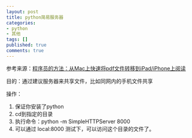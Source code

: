 ```yaml
---
layout: post
title: python简易服务器
categories:
- python
- 其他
tags: []
published: true
comments: true
---
```

<p>参考来源：<a href="http://www.iwangke.me/2012/06/17/python_simple_http_server/" target="_blank">程序员的方法：从Mac上快速将pdf文件转移到iPad/iPhone上阅读</a></p>

<p>目的：通过建议服务器来共享文件，比如同网内的手机文件共享</p>

<p>操作：
<ol>
	<li>保证你安装了python</li>
	<li>cd到指定的目录</li>
	<li>执行命令：python -m SimpleHTTPServer 8000</li>
	<li>可以通过 local:8000 测试下，可以访问这个目录的文件了。</li>
</ol></p>
